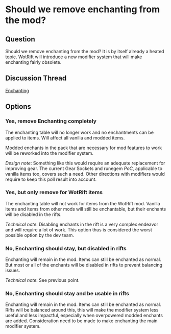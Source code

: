 # Should we remove enchanting from the mod?
## Question
Should we remove enchanting from the mod? It is by itself already a heated topic. WotRift will introduce a new modifier system that will make enchanting fairly obsolete. 
## Discussion Thread
[Enchanting](https://discord.com/channels/1328761294085554176/1347962994335809546)
## Options
### Yes, remove Enchanting completely 
The enchanting table will no longer work and no enchantments can be applied to items. Will affect all vanilla and modded items.

Modded enchants in the pack that are necessary for mod features to work will be reworked into the modifier system.

*Design note*: Something like this would require an adequate replacement for improving gear. The current Gear Sockets and runegem *PoC*, applicable to vanilla items too, covers such a need. Other directions with modifiers would require to keep this poll result into account.
### Yes, but only remove for WotRift items
The enchanting table will not work for items from the WotRift mod. Vanilla items and items from other mods will still be enchantable, but their enchants will be disabled in the rifts.

*Technical note*: Disabling enchants in the rift is a very complex endeavor and will require a lot of work. This option thus is considered the worst possible option by the dev team.
### No, Enchanting should stay, but disabled in rifts
Enchanting will remain in the mod. Items can still be enchanted as normal. But most or all of the enchants will be disabled in rifts to prevent balancing issues.

*Technical note*: See previous point.
### No, Enchanting should stay and be usable in rifts
Enchanting will remain in the mod. Items can still be enchanted as normal. Rifts will be balanced around this, this will make the modifier system less useful and less impactful, especially when overpowered modded enchants are added. Consideration need to be made to make enchanting the main modifier system.
